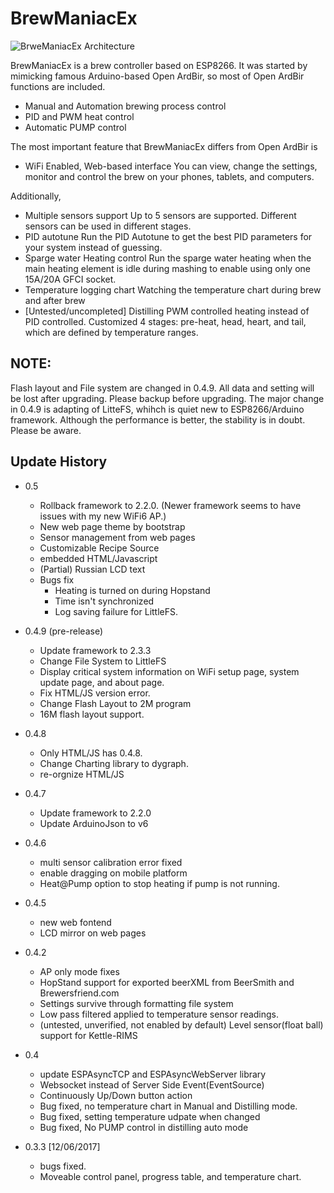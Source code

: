 # BrewManiacEx
![BrweManiacEx Architecture](./docs/bmex_arch.jpg)

BrewManiacEx is a brew controller based on ESP8266. It was started by mimicking famous Arduino-based Open ArdBir, so most of Open ArdBir functions are included.

 * Manual and Automation brewing process control
 * PID and PWM heat control
 * Automatic PUMP control

The most important feature that BrewManiacEx differs from Open ArdBir is

 * WiFi Enabled, Web-based interface
You can view, change the settings, monitor and control the brew on your phones, tablets, and computers.

Additionally,

 * Multiple sensors support
Up to 5 sensors are supported. Different sensors can be used in different stages.
 * PID autotune
Run the PID Autotune to get the best PID parameters for your system instead of guessing.
 * Sparge water Heating control
Run the sparge water heating when the main heating element is idle during mashing to enable using only one 15A/20A GFCI socket.
 * Temperature logging chart
Watching the temperature chart during brew and after brew
 * [Untested/uncompleted] Distilling
PWM controlled heating instead of PID controlled. Customized 4 stages: pre-heat, head, heart, and tail, which are defined by temperature ranges.

## NOTE:
Flash layout and File system are changed in 0.4.9. All data and setting will be lost after upgrading. Please backup before upgrading.
The major change in 0.4.9 is adapting of LitteFS, whihch is quiet new to ESP8266/Arduino framework. Although the performance is better,
the stability is in doubt. Please be aware.

## Update History
 * 0.5
   * Rollback framework to 2.2.0. (Newer framework seems to have issues with my new WiFi6 AP.)
   * New web page theme by bootstrap
   * Sensor management from web pages
   * Customizable Recipe Source
   * embedded HTML/Javascript
   * (Partial) Russian LCD text 
   * Bugs fix
      * Heating is turned on during Hopstand
      * Time isn't synchronized
      * Log saving failure for LittleFS.
 * 0.4.9 (pre-release)
   * Update framework to 2.3.3
   * Change File System to LittleFS
   * Display critical system information on WiFi setup page, system update page, and about page.
   * Fix HTML/JS version error.
   * Change Flash Layout to 2M program
   * 16M flash layout support.

 * 0.4.8
    * Only HTML/JS has 0.4.8.
    * Change Charting library to dygraph.
    * re-orgnize HTML/JS

 * 0.4.7
    * Update framework to 2.2.0
    * Update ArduinoJson to v6

 * 0.4.6
    * multi sensor calibration error fixed
    * enable dragging on mobile platform
    * Heat@Pump option to stop heating if pump is not running.

 * 0.4.5
    * new web fontend
    * LCD mirror on web pages

 * 0.4.2 
    * AP only mode fixes
    * HopStand support for exported beerXML from BeerSmith and Brewersfriend.com
    * Settings survive through formatting file system
    * Low pass filtered applied to temperature sensor readings.
    * (untested, unverified, not enabled by default) Level sensor(float ball) support for Kettle-RIMS

 * 0.4 
    * update ESPAsyncTCP and ESPAsyncWebServer library
    * Websocket instead of Server Side Event(EventSource)
    * Continuously Up/Down button action
    * Bug fixed, no temperature chart in Manual and Distilling mode.
    * Bug fixed, setting temperature udpate when changed
    * Bug fixed, No PUMP control in distilling auto mode

 * 0.3.3 [12/06/2017]
    * bugs fixed.
    * Moveable control panel, progress table, and temperature chart.